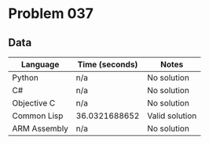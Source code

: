 # Problem 037
## Data 
| Language | Time (seconds) | Notes |
| --- | --- | --- |
| Python | n/a | No solution | 
| C# | n/a | No solution | 
| Objective C | n/a | No solution | 
| Common Lisp | 36.0321688652 | Valid solution | 
| ARM Assembly | n/a | No solution | 
